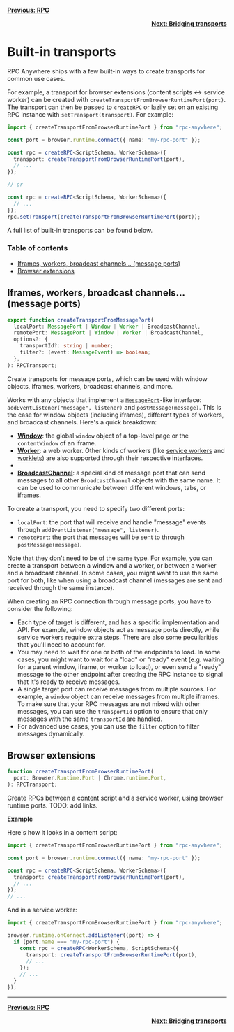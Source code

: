 <div align="left">

[**Previous: RPC**](./1-rpc.md)

</div>
<div align="right">

[**Next: Bridging transports**](./3-bridging-transports.md)

</div>

<h1>Built-in transports</h1>

RPC Anywhere ships with a few built-in ways to create transports for common use cases.

For example, a transport for browser extensions (content scripts ↔ service worker) can be created with `createTransportFromBrowserRuntimePort(port)`. The transport can then be passed to `createRPC` or lazily set on an existing RPC instance with `setTransport(transport)`. For example:

```ts
import { createTransportFromBrowserRuntimePort } from "rpc-anywhere";

const port = browser.runtime.connect({ name: "my-rpc-port" });

const rpc = createRPC<ScriptSchema, WorkerSchema>({
  transport: createTransportFromBrowserRuntimePort(port),
  // ...
});

// or

const rpc = createRPC<ScriptSchema, WorkerSchema>({
  // ...
});
rpc.setTransport(createTransportFromBrowserRuntimePort(port));
```

A full list of built-in transports can be found below.

<h3>Table of contents</h3>

<!-- vscode-markdown-toc -->

- [Iframes, workers, broadcast channels... (message ports)](#iframes-workers-broadcast-channels-message-ports)
- [Browser extensions](#browser-extensions)

<!-- vscode-markdown-toc-config
	numbering=false
	autoSave=true
	/vscode-markdown-toc-config -->
<!-- /vscode-markdown-toc -->

## <a name='Iframesworkersbroadcastchannels...messageports'></a>Iframes, workers, broadcast channels... (message ports)

```ts
export function createTransportFromMessagePort(
  localPort: MessagePort | Window | Worker | BroadcastChannel,
  remotePort: MessagePort | Window | Worker | BroadcastChannel,
  options?: {
    transportId?: string | number;
    filter?: (event: MessageEvent) => boolean;
  },
): RPCTransport;
```

Create transports for message ports, which can be used with window objects, iframes, workers, broadcast channels, and more.

Works with any objects that implement a [`MessagePort`](https://developer.mozilla.org/en-US/docs/Web/API/MessagePort)-like interface: `addEventListener("message", listener)` and `postMessage(message)`. This is the case for window objects (including iframes), different types of workers, and broadcast channels. Here's a quick breakdown:

- **[Window](https://developer.mozilla.org/en-US/docs/Web/API/Window)**: the global `window` object of a top-level page or the `contentWindow` of an iframe.
- **[Worker](https://developer.mozilla.org/en-US/docs/Web/API/Worker)**: a web worker. Other kinds of workers (like [service workers](https://developer.mozilla.org/en-US/docs/Web/API/ServiceWorker) and [worklets](https://developer.mozilla.org/en-US/docs/Web/API/Worklet)) are also supported through their respective interfaces.
-
- **[BroadcastChannel](https://developer.mozilla.org/en-US/docs/Web/API/BroadcastChannel)**: a special kind of message port that can send messages to all other `BroadcastChannel` objects with the same name. It can be used to communicate between different windows, tabs, or iframes.

To create a transport, you need to specify two different ports:

- `localPort`: the port that will receive and handle "message" events through `addEventListener("message", listener)`.
- `remotePort`: the port that messages will be sent to through `postMessage(message)`.

Note that they don't need to be of the same type. For example, you can create a transport between a window and a worker, or between a worker and a broadcast channel. In some cases, you might want to use the same port for both, like when using a broadcast channel (messages are sent and received through the same instance).

When creating an RPC connection through message ports, you have to consider the following:

- Each type of target is different, and has a specific implementation and API. For example, window objects act as message ports directly, while service workers require extra steps. There are also some peculiarities that you'll need to account for.
- You may need to wait for one or both of the endpoints to load. In some cases, you might want to wait for a "load" or "ready" event (e.g. waiting for a parent window, iframe, or worker to load), or even send a "ready" message to the other endpoint after creating the RPC instance to signal that it's ready to receive messages.
- A single target port can receive messages from multiple sources. For example, a `window` object can receive messages from multiple iframes. To make sure that your RPC messages are not mixed with other messages, you can use the `transportId` option to ensure that only messages with the same `transportId` are handled.
- For advanced use cases, you can use the `filter` option to filter messages dynamically.

<!-- TODO: add a few examples: iframes, workers, BroadcastChannel -->

## <a name='Browserextensions'></a>Browser extensions

```ts
function createTransportFromBrowserRuntimePort(
  port: Browser.Runtime.Port | Chrome.runtime.Port,
): RPCTransport;
```

Create RPCs between a content script and a service worker, using browser runtime ports. TODO: add links.

**Example**

Here's how it looks in a content script:

```ts
import { createTransportFromBrowserRuntimePort } from "rpc-anywhere";

const port = browser.runtime.connect({ name: "my-rpc-port" });

const rpc = createRPC<ScriptSchema, WorkerSchema>({
  transport: createTransportFromBrowserRuntimePort(port),
  // ...
});
// ...
```

And in a service worker:

```ts
import { createTransportFromBrowserRuntimePort } from "rpc-anywhere";

browser.runtime.onConnect.addListener((port) => {
  if (port.name === "my-rpc-port") {
    const rpc = createRPC<WorkerSchema, ScriptSchema>({
      transport: createTransportFromBrowserRuntimePort(port),
      // ...
    });
    // ...
  }
});
```

---

<div align="left">

[**Previous: RPC**](./1-rpc.md)

</div>
<div align="right">

[**Next: Bridging transports**](./3-bridging-transports.md)

</div>
